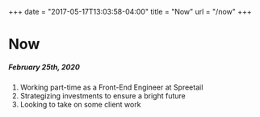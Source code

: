 +++
date = "2017-05-17T13:03:58-04:00"
title = "Now"
url = "/now"
+++

# Now

##### February 25th, 2020
 
1. Working part-time as a Front-End Engineer at Spreetail
2. Strategizing investments to ensure a bright future
3. Looking to take on some client work
